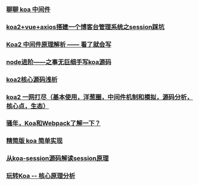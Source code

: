 ### [聊聊 koa 中间件](https://juejin.im/post/5b5e780cf265da0f6b7713a8)
### [koa2+vue+axios搭建一个博客台管理系统之session踩坑](https://juejin.im/post/5b6f120ff265da283b563f5d)
### [Koa2 中间件原理解析 —— 看了就会写](https://juejin.im/post/5ba7868e6fb9a05cdf309292)
### [node进阶——之事无巨细手写koa源码](https://juejin.im/post/5ba48fc4e51d450e704277fa)
### [koa2核心源码浅析](https://juejin.im/post/5bbef6e9e51d450e482c2c90)
### [koa2 一网打尽（基本使用，洋葱圈，中间件机制和模拟，源码分析，核心点，生态）](https://github.com/HCThink/h-blog/blob/master/source/koa2/readme.md)
### [骚年，Koa和Webpack了解一下？](https://juejin.im/post/5c01f46c51882516d725ee51)
### [精简版 koa 简单实现](https://juejin.im/post/5c0b8a08f265da612c5db4ea)
### [从koa-session源码解读session原理](https://juejin.im/post/5c148fd551882530544f341f)
### [玩转Koa -- 核心原理分析](https://juejin.im/post/5c1631eff265da615f772b59)
